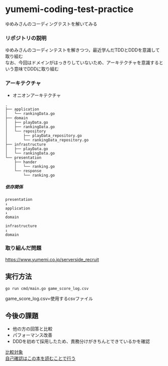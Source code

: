 # yumemi-coding-test-practice
ゆめみさんのコーディングテストを解いてみる

### リポジトリの説明  
ゆめみさんのコーディンテストを解きつつ，最近学んだTDDとDDDを意識して取り組む  
なお、今回はドメインがはっきりしていないため、アーキテクチャを意識するという意味でDDDに取り組む

### アーキテクチャ
- オニオンアーキテクチャ
```
.
├── application
│   └── rankingData.go
├── domain
│   ├── playData.go
│   ├── rankingData.go
│   └── repository
│       ├── playData_repository.go
│       └── rankingData_repository.go
├── infrastructure
│   ├── playData.go
│   └── rankingData.go
└── presentation
    ├── hander
    │   └── ranking.go
    └── response
        └── ranking.go

```

##### 依存関係  
```
presentation  
↓  
application  
↓  
domain 
```
```
infrastructure
↓  
domain 
```



### 取り組んだ問題
https://www.yumemi.co.jp/serverside_recruit

## 実行方法
```cassandraql
go run cmd/main.go game_score_log.csv
```
game_score_log.csv=使用するcsvファイル

## 今後の課題
- 他の方の回答と比較 
- パフォーマンス改善  
- DDDを初めて採用したため、責務分けがきちんとできているかを確認  

[比較対象](https://zenn.dev/foxtail88/scraps/17e94c540e0771)  
[自己確認はこの本を読むことで行う](https://www.amazon.co.jp/dp/B082WXZVPC/ref=dp-kindle-redirect?_encoding=UTF8&btkr=1)  
